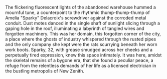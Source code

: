 The flickering fluorescent lights of the abandoned warehouse hummed a mournful tune, a counterpoint to the rhythmic thump-thump-thump of Amelia "Sparky"  Delacroix's screwdriver against the corroded metal conduit.  Dust motes danced in the single shaft of sunlight slicing through a gaping hole in the roof, illuminating a labyrinth of tangled wires and forgotten machinery.  This was her domain, this forgotten corner of the city, a place where the ghosts of industry whispered through the rusted pipes and the only company she kept were the rats scurrying beneath her worn work boots.  Sparky, 32, with grease smudged across her cheeks and a perpetually tired expression,  knew this space intimately.  It was here, amidst the skeletal remains of a bygone era, that she found a peculiar peace, a refuge from the relentless demands of her life as a licensed electrician in the bustling metropolis of New Zenith.
